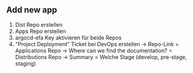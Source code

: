 ## Add new app

1. Dist Repo erstellen
2. Apps Repo erstellen
3. argocd-efa Key aktivieren für beide Repos
4. "Project Deployment" Ticket bei DevOps erstellen
    -> Repo-Link = Applications Repo
    -> Where can we find the documentation? = Distributions Repo
    -> Summary = Welche Stage (develop, pre-stage, staging)

